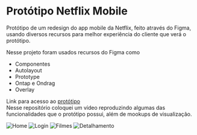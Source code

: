 # Protótipo Netflix Mobile
Protótipo de um redesign do app mobile da Netflix, feito através do Figma, usando diversos recursos para melhor experiência do cliente que verá o protótipo.

Nesse projeto foram usados recursos do Figma como <br>
- Componentes
- Autolayout
- Prototype
- Ontap e Ondrag
- Overlay

Link para acesso ao  <a href="https://www.figma.com/proto/GqkxjZFUaANXDsfADK4BgK/Untitled?node-id=1%3A5&scaling=scale-down&page-id=0%3A1&starting-point-node-id=1%3A4">protótipo</a>  <br>
Nesse repositório coloquei um vídeo reproduzindo algumas das funcionalidades que o protótipo possui, além de mookups de visualização.

![Home](https://user-images.githubusercontent.com/87674883/210453042-a346535d-5e95-48cf-b99f-299f7a1ef97c.png)
![Login](https://user-images.githubusercontent.com/87674883/210453063-d55b25fc-79a8-4f64-b45d-774bfcff3304.png)
![Filmes](https://user-images.githubusercontent.com/87674883/210453087-a0c78d9b-12ba-40c4-9614-e05afa45cf8a.png)
![Detalhamento](https://user-images.githubusercontent.com/87674883/210453104-cf3dc00b-379a-4e58-b8e9-1ff9194f78e7.png)




